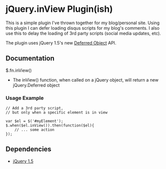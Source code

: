 # jQuery.inView Plugin(ish)

This is a simple plugin I've thrown together for my blog/personal site. Using this plugin I can defer loading disqus scripts for my blog's comments. I also use this to delay the loading of 3rd party scripts (social media updates, etc).

The plugin uses jQuery 1.5's new [Deferred Object](http://api.jquery.com/category/deferred-object/) API.

## Documentation

$.fn.inView()

- The inView() function, when called on a jQuery object, will return a new jQuery.Deferred object

### Usage Example

	// Add a 3rd party script, 
	// but only when a specific element is in view

	var $el = $('#myElement');
	$.when($el.inView()).then(function($el){
		// ... some action
	});

## Dependencies

- [jQuery 1.5](http://www.jquery.com/)
